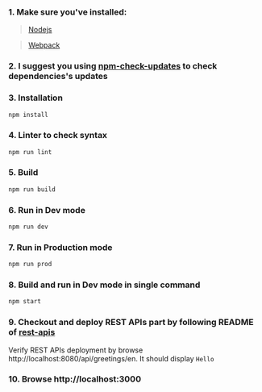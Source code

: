 ### 1. Make sure you've installed:
> [Nodejs](https://nodejs.org/en/)

> [Webpack](https://webpack.github.io/docs/installation.html)

### 2. I suggest you using [npm-check-updates](https://www.npmjs.com/package/npm-check-updates) to check dependencies's updates

### 3. Installation
```bash
npm install
```

### 4. Linter to check syntax
```bash
npm run lint
```

### 5. Build
```bash
npm run build
```

### 6. Run in Dev mode
```bash
npm run dev
```

### 7. Run in Production mode
```bash
npm run prod
```

### 8. Build and run in Dev mode in single command
```bash
npm start
```

### 9. Checkout and deploy REST APIs part by following README of [rest-apis](https://tgit.kms-technology.com/fcp/rest-apis)

Verify REST APIs deployment by browse http://localhost:8080/api/greetings/en. It should display ```Hello```


### 10. Browse http://localhost:3000